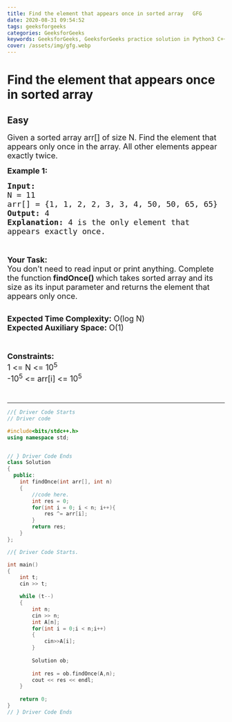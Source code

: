 ```yaml
---
title: Find the element that appears once in sorted array   GFG
date: 2020-08-31 09:54:52
tags: geeksforgeeks
categories: GeeksforGeeks
keywords: GeeksforGeeks, GeeksforGeeks practice solution in Python3 C++ Java, Find the element that appears once in sorted array - GFG solution
cover: /assets/img/gfg.webp
---
```



# Find the element that appears once in sorted array
## Easy
<div class="problems_problem_content__Xm_eO"><p><span style="font-size:18px">Given a sorted array arr[] of size N. Find the element that appears only once in the array. All other elements appear exactly twice.&nbsp;</span></p>

<p><strong><span style="font-size:18px">Example 1:</span></strong></p>

<pre><span style="font-size:18px"><strong>Input:</strong>
N = 11
arr[] = {1, 1, 2, 2, 3, 3, 4, 50, 50, 65, 65}
<strong>Output:</strong> 4
<strong>Explanation:</strong> 4 is the only element that 
appears exactly once.</span></pre>

<p>&nbsp;</p>

<p><span style="font-size:18px"><strong>Your Task: &nbsp;</strong><br>
You don't need to read input or print anything. Complete the function<strong> findOnce() </strong>which takes sorted array and its size as its input parameter and returns the element that appears only once.&nbsp;</span></p>

<p><br>
<span style="font-size:18px"><strong>Expected Time Complexity:</strong> O(log N)<br>
<strong>Expected Auxiliary Space:</strong> O(1)</span></p>

<p>&nbsp;</p>

<p><span style="font-size:18px"><strong>Constraints:</strong><br>
1&nbsp;&lt;= N &lt;= 10<sup>5</sup><br>
-10<sup>5</sup>&nbsp;&lt;= arr[i] &lt;=&nbsp;10<sup>5</sup></span></p>

<p>&nbsp;</p>
</div>

---




```cpp
//{ Driver Code Starts
// Driver code

#include<bits/stdc++.h>
using namespace std;


// } Driver Code Ends
class Solution
{
  public:
    int findOnce(int arr[], int n)
    {
        //code here.
        int res = 0;
        for(int i = 0; i < n; i++){
            res ^= arr[i];
        }
        return res;
    }
};

//{ Driver Code Starts.

int main()
{
    int t;
    cin >> t;

    while (t--)
    {
        int n;
        cin >> n;
        int A[n];
        for(int i = 0;i < n;i++)
        {
            cin>>A[i];
        }
        
        Solution ob;
        
        int res = ob.findOnce(A,n);
        cout << res << endl;
    }
    
    return 0;
}
// } Driver Code Ends
```
